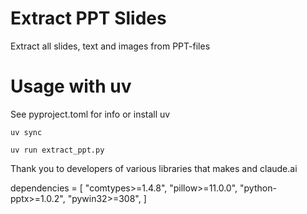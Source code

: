 # Extract PPT Slides
Extract all slides, text and images from PPT-files

# Usage with uv
See pyproject.toml for info or install uv
```
uv sync

uv run extract_ppt.py
```

Thank you to developers of various libraries that makes and claude.ai 

dependencies = [
    "comtypes>=1.4.8",
    "pillow>=11.0.0",
    "python-pptx>=1.0.2",
    "pywin32>=308",
]
